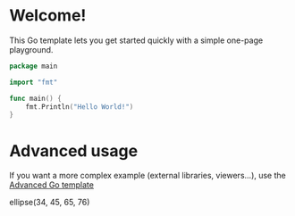 # Welcome!

This Go template lets you get started quickly with a simple one-page playground.

```go runnable
package main

import "fmt"

func main() {
    fmt.Println("Hello World!")
}
```

# Advanced usage

If you want a more complex example (external libraries, viewers...), use the [Advanced Go template](https://tech.io/select-repo/597)

ellipse(34, 45, 65, 76)
